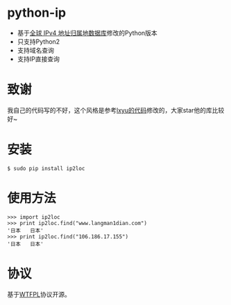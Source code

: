python-ip
===========
* 基于[全球 IPv4 地址归属地数据库](http://tool.17mon.cn/ipdb.html)修改的Python版本
* 只支持Python2
* 支持域名查询
* 支持IP直接查询


致谢
===========
我自己的代码写的不好，这个风格是参考[lxyu的代码](https://github.com/lxyu/17monip)修改的，大家star他的库比较好~


安装
===========

    $ sudo pip install ip2loc

使用方法
===========

    >>> import ip2loc
    >>> print ip2loc.find("www.langman1dian.com")
    '日本   日本'
    >>> print ip2loc.find("106.186.17.155")
    '日本   日本'


协议
===========
基于[WTFPL](http://en.wikipedia.org/wiki/WTFPL)协议开源。
